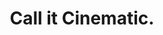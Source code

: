 ---
title: Call it Cinematic.
category: 2024
category_slug: 2024
image: images/jscfs_cover.jpeg


full_image: images/jscfs_cover_wide.jpeg
info:
  - label: Author
    value: Mezie Agu

  - label: Model
    value: Will Wolstenholme

  - label: Year
    value: 2024

  - label: Photographer
    value: Louis De Robert Hautequere

description1:
  enable: true
  title: Introduction
  text: "<p>This year, JSCFS is all about giving breathtaking visuals. We promise a show so visually appealing, it's cinematic. With a stellar cast (our models) and amazing crew (our exec), we'll be sure to give you a show you'll never forget.</p>"
---